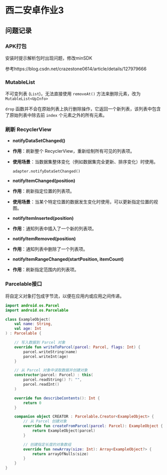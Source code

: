 # 西二安卓作业3

## 问题记录

### APK打包

安装时提示解析包时出现问题，修改minSDK

参考https://blog.csdn.net/crazestone0614/article/details/127979666

### MutableList

不可变列表 (`List`)，无法直接使用 `removeAt()` 方法来删除元素，改为`MutableList<UpInfo>`

`drop` 函数并不会在原始列表上执行删除操作，它返回一个新列表，该列表中包含了原始列表中除去前 `index` 个元素之外的所有元素。

### 刷新 RecyclerView

-  **notifyDataSetChanged()**

  - **作用**：刷新整个 RecyclerView，重新绘制所有可见的列表项。

  - **使用场景**：当数据集整体变化（例如数据集完全更新、排序变化）时使用。

    `adapter.notifyDataSetChanged()`

-  **notifyItemChanged(position)**
  - **作用**：刷新指定位置的列表项。
  - **使用场景**：当某个特定位置的数据发生变化时使用，可以更新指定位置的视图。

-  **notifyItemInserted(position)**
  - **作用**：通知列表中插入了一个新的列表项。

-  **notifyItemRemoved(position)**
  - **作用**：通知列表中删除了一个列表项。

-  **notifyItemRangeChanged(startPosition, itemCount)**
  - **作用**：刷新指定范围内的列表项。

### Parcelable接口

将自定义对象打包成字节流，以便在应用内或应用之间传递。

```kotlin
import android.os.Parcel
import android.os.Parcelable

class ExampleObject(
    val name: String,
    val age: Int
) : Parcelable {

    // 写入数据到 Parcel 对象
    override fun writeToParcel(parcel: Parcel, flags: Int) {
        parcel.writeString(name)
        parcel.writeInt(age)
    }

    // 从 Parcel 对象中读取数据并创建对象
    constructor(parcel: Parcel) : this(
        parcel.readString() ?: "",
        parcel.readInt()
    )

    override fun describeContents(): Int {
        return 0
    }

    companion object CREATOR : Parcelable.Creator<ExampleObject> {
        // 从 Parcel 创建对象
        override fun createFromParcel(parcel: Parcel): ExampleObject {
            return ExampleObject(parcel)
        }

        // 创建指定长度的对象数组
        override fun newArray(size: Int): Array<ExampleObject?> {
            return arrayOfNulls(size)
        }
    }
}

```

